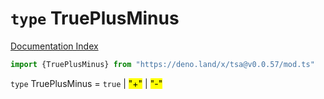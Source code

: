# `type` TruePlusMinus

[Documentation Index](../README.md)

```ts
import {TruePlusMinus} from "https://deno.land/x/tsa@v0.0.57/mod.ts"
```

`type` TruePlusMinus = `true` | <mark>"+"</mark> | <mark>"-"</mark>